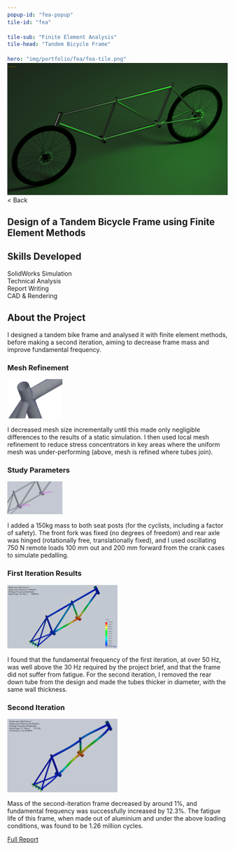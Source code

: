 ```yaml
---
popup-id: "fea-popup"
tile-id: "fea"

tile-sub: "Finite Element Analysis"
tile-head: "Tandem Bicycle Frame"

hero: "img/portfolio/fea/fea-tile.png"
---
```


<popup-box>
    <div>
        <img src="img/portfolio/fea/fea-header.png" style="margin-top: -30px; margin-bottom: 0;">
        <div class="back">< Back</div>
        <h2>Design of a Tandem Bicycle Frame using Finite Element Methods</h2>
    </div>
    <h2>Skills Developed</h2>
    <div class="pill">SolidWorks Simulation</div><div class="pill">Technical Analysis</div><div class="pill">Report Writing</div><div class="pill">CAD & Rendering</div>
    <h2>About the Project</h2>
    <p>I designed a tandem bike frame and analysed it with finite element methods, before making a second iteration, aiming to decrease frame mass and improve fundamental frequency.
    <h3>Mesh Refinement</h3>
    <img src="img/portfolio/fea/fea-refined-mesh.png" style="width: 25%;">
    <p>I decreased mesh size incrementally until this made only negligible differences to the results of a static simulation. I then used local mesh refinement to reduce stress concentrators in key areas where the uniform mesh was under-performing (above, mesh is refined where tubes join).</p>
    <h3>Study Parameters</h3>
    <img src="img/portfolio/fea/fea-loading.png" style="width: 25%;">
    <p>I added a 150kg mass to both seat posts (for the cyclists, including a factor of safety). The front fork was fixed (no degrees of freedom) and rear axle was hinged (rotationally free, translationally fixed), and I used oscillating 750 N remote loads 100 mm out and 200 mm forward from the crank cases to simulate pedalling.</p>
    <h3>First Iteration Results</h3>
    <img src="img/portfolio/fea/fea-frequency.png" style="width: 50%;">
    <p>I found that the fundamental frequency of the first iteration, at over 50 Hz, was well above the 30 Hz required by the project brief, and that the frame did not suffer from fatigue. For the second iteration, I removed the rear down tube from the design and made the tubes thicker in diameter, with the same wall thickness.</p>
    <h3>Second Iteration</h3>
    <img src="img/portfolio/fea/fea-frequency-2.png" style="width: 50%;">
    <p>Mass of the second-iteration frame decreased by around 1%, and fundamental frequency was successfully increased by 12.3%. The fatigue life of this frame, when made out of aluminium and under the above loading conditions, was found to be 1.26 million cycles.</p>
    <a class="button" href="doc/FEA_Bike.pdf">Full Report</a>
</popup-box>

